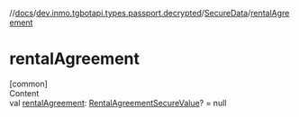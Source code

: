 //[docs](../../../index.md)/[dev.inmo.tgbotapi.types.passport.decrypted](../index.md)/[SecureData](index.md)/[rentalAgreement](rental-agreement.md)



# rentalAgreement  
[common]  
Content  
val [rentalAgreement](rental-agreement.md): [RentalAgreementSecureValue](../-rental-agreement-secure-value/index.md)? = null  



